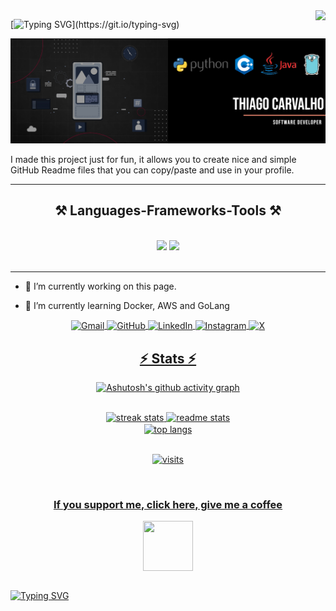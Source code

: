 <img align="right" src="https://visitor-badge.laobi.icu/badge?page_id=im-ThiagoC.im-ThiagoC&right_color=red"/>

[![Typing SVG](https://readme-typing-svg.demolab.com?font=Fira+Code&pause=1000&color=F70000&random=false&width=435&lines=Hi+There!%F0%9F%91%8B;I'm+Thiago+Carvalho!)](https://git.io/typing-svg)

![I am a Software Developer](https://github.com/im-ThiagoC/im-ThiagoC/blob/main/resources/banner.png)

I made this project just for fun, it allows you to create nice and simple GitHub Readme files that you can copy/paste and use in your profile.

<hr/>
 
<h2 align="center">⚒️ Languages-Frameworks-Tools ⚒️</h2>
<br/>
<div align="center">
    <img src="https://skillicons.dev/icons?i=react,bootstrap,mui,html,css,vscode,github,figma,tailwind,git,r" />
    <img src="https://skillicons.dev/icons?i=nodejs,python,javascript,typescript,express,firebase,mongodb,c,java,nextjs,mysql,flask" /><br>
</div>

<br/>
<hr/>

- 🔭 I’m currently working on this page.

- 🌱 I’m currently learning Docker, AWS and GoLang

<div align="center">

  <a href="mailto:thiagomedeiros82013@gmail.com" target="_blank">
  <img align="center" width=65 height=65 src='https://github.com/im-ThiagoC/im-ThiagoC/assets/84046519/a4880928-e20c-4077-bd71-fad6ccfc6297' alt='Gmail'>
  
  <a href="https://github.com/im-ThiagoC" target="_blank">
  <img align="center" width=65 height=65 src='https://github.com/im-ThiagoC/im-ThiagoC/assets/84046519/b6f6b870-eee2-4ee6-80ba-bd427723a509' alt='GitHub'>

  <a href="https://www.linkedin.com/in/im-ThiagoC/" target="_blank">
  <img align="center" width=60 height=60 src='https://github.com/im-ThiagoC/im-ThiagoC/assets/84046519/670f5ff7-cbc7-4644-a36d-bfe5f1bf97be' alt='LinkedIn'>

  <a href="https://www.instagram.com/im_thiagoc/" target="_blank">
  <img align="center" width=60 height=60 src='https://github.com/im-ThiagoC/im-ThiagoC/assets/84046519/e2578c4b-b40d-4587-97c5-f1d4009c83de' alt='Instagram'>

  <a href="https://twitter.com/im_ThiagoC" target="_blank">
  <img align="center" width=60 height=60 src='https://github.com/im-ThiagoC/im-ThiagoC/assets/84046519/e3a870f7-982c-409d-838c-2f25464785e7' alt='X'>
</div>


<h2 align="center">⚡ Stats ⚡</h2>

<div align="center">
 
![Ashutosh's github activity graph](https://ssr-contributions-svg.vercel.app/_/im-ThiagoC?chart=3dbar&gap=0.6&scale=2&flatten=1&animation=wave&animation_duration=3&animation_delay=0.03&animation_amplitude=24&animation_frequency=0.1&animation_wave_center=19_3&format=svg&weeks=40&colors=383838,640b0b,640b0b,800000&dark=true)

</div>

<br>
<div align=center>
  <img width=390 src="https://github-readme-streak-stats-salesp07.vercel.app/?user=im-ThiagoC&count_private=true&theme=shadow_red&border_radius=10" alt="streak stats"/>
  <img width=369 src="https://github-readme-stats-salesp07.vercel.app/api?username=im-ThiagoC&count_private=true&show_icons=true&theme=shadow_red&rank_icon=github&border_radius=10" alt="readme stats" />
  <br/>
  <img width=325 align="center" src="https://github-readme-stats-salesp07.vercel.app/api/top-langs/?username=im-ThiagoC&hide=HTML&langs_count=8&layout=compact&theme=shadow_red&border_radius=10&size_weight=0.5&count_weight=0.5&exclude_repo=github-readme-stats" alt="top langs" />
</div>
<br>

<p align="center"><img src="https://visit-counter.vercel.app/counter.png?page=https%3A%2F%2Fgithub.com%2Fim-ThiagoC&s=40&c=800a0a&bg=00000000&no=2&ff=digi&tb=Visits%3A+&ta=" alt="visits"></p> 
<br>
</div>

<div align="center">
<h3> If you support me, click here, give me a coffee</h3>
<a href="https://ko-fi.com/S6S3W2XKT" target="_blank">
<img align="center" height="80" width="80" src="https://github.com/im-ThiagoC/im-ThiagoC/assets/84046519/d1545d0a-cf66-423d-b0f6-bde1e97c17b2">
</a>
</div>

<br>

[![Typing SVG](https://readme-typing-svg.demolab.com?font=Fira+Code&pause=1000&color=F70000&random=false&width=435&lines=Thanks+For+Visiting!%F0%9F%91%8B)](https://git.io/typing-svg)




<!--
**im-ThiagoC/im-ThiagoC** is a ✨ _special_ ✨ repository because its `README.md` (this file) appears on your GitHub profile.

Here are some ideas to get you started:

- 🔭 I’m currently working on ...
- 🌱 I’m currently learning ...
- 👯 I’m looking to collaborate on ...
- 🤔 I’m looking for help with ...
- 💬 Ask me about ...
- 📫 How to reach me: ...
- 😄 Pronouns: ...
- ⚡ Fun fact: ...
-->
